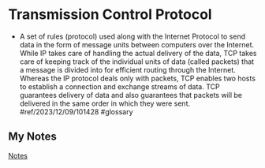 # Transmission Control Protocol
- A set of rules (protocol) used along with the Internet Protocol to send data in the form of message units between computers over the Internet. While IP takes care of handling the actual delivery of the data, TCP takes care of keeping track of the individual units of data (called packets) that a message is divided into for efficient routing through the Internet. Whereas the IP protocol deals only with packets, TCP enables two hosts to establish a connection and exchange streams of data. TCP guarantees delivery of data and also guarantees that packets will be delivered in the same order in which they were sent. #ref/2023/12/09/101428 #glossary 
## My Notes
[Notes](mynotes/transmission-control-protocol-notes.md)
